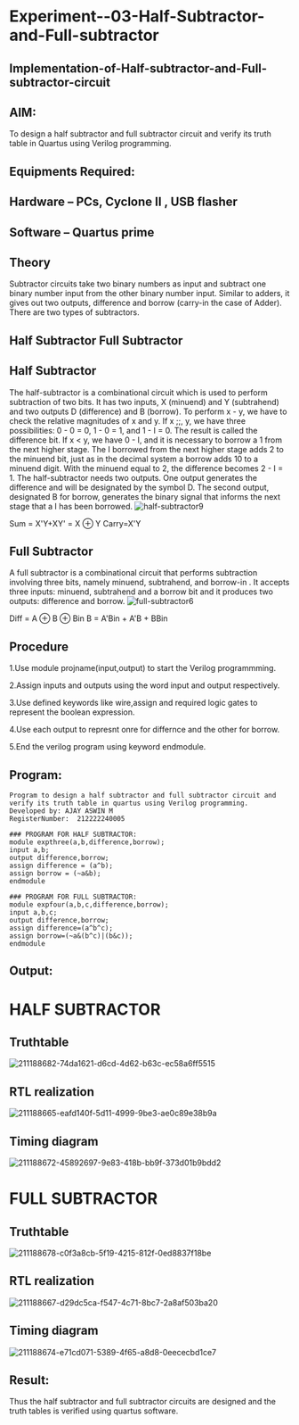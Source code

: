 # Experiment--03-Half-Subtractor-and-Full-subtractor
## Implementation-of-Half-subtractor-and-Full-subtractor-circuit
## AIM:
To design a half subtractor and full subtractor circuit and verify its truth table in Quartus using Verilog programming.

## Equipments Required:
## Hardware – PCs, Cyclone II , USB flasher
## Software – Quartus prime
## Theory
Subtractor circuits take two binary numbers as input and subtract one binary number input from the other binary number input. Similar to adders, it gives out two outputs, difference and borrow (carry-in the case of Adder). There are two types of subtractors.

## Half Subtractor Full Subtractor
## Half Subtractor
The half-subtractor is a combinational circuit which is used to perform subtraction of two bits. It has two inputs, X (minuend) and Y (subtrahend) and two outputs D (difference) and B (borrow). To perform x - y, we have to check the relative magnitudes of x and y. If x ;;, y, we have three possibilities: 0 - 0 = 0, 1 - 0 = 1, and 1 - I = 0. The result is called the difference bit. If x < y, we have 0 - I, and it is necessary to borrow a 1 from the next higher stage. The I borrowed from the next higher stage adds 2 to the minuend bit, just as in the decimal system a borrow adds 10 to a minuend digit. With the minuend equal to 2, the difference becomes 2 - I = 1. The half-subtractor needs two outputs. One output generates the difference and will be designated by the symbol D. The second output, designated B for borrow, generates the binary signal that informs the next stage that a I has been borrowed.
![half-subtractor9](https://user-images.githubusercontent.com/36288975/166112538-58c3bc7c-ee5d-4e6a-ac8d-8e8328efe27a.png)


Sum = X'Y+XY' = X ⊕ Y
Carry=X'Y

## Full Subtractor
A full subtractor is a combinational circuit that performs subtraction involving three bits, namely minuend, subtrahend, and borrow-in . It accepts three inputs: minuend, subtrahend and a borrow bit and it produces two outputs: difference and borrow. 
![full-subtractor6](https://user-images.githubusercontent.com/36288975/166112541-24c68359-3de8-4674-ae22-8272ffc385ed.png)


Diff = A ⊕ B ⊕ Bin B = A'Bin + A'B + BBin

## Procedure


  1.Use module projname(input,output) to start the Verilog programmming.

  2.Assign inputs and outputs using the word input and output respectively.

  3.Use defined keywords like wire,assign and required logic gates to represent the boolean expression.

  4.Use each output to represnt onre for differnce and the other for borrow.

  5.End the verilog program using keyword endmodule.





## Program:
```
Program to design a half subtractor and full subtractor circuit and verify its truth table in quartus using Verilog programming.
Developed by: AJAY ASWIN M
RegisterNumber:  212222240005
```
```
### PROGRAM FOR HALF SUBTRACTOR:
module expthree(a,b,difference,borrow);
input a,b;
output difference,borrow;
assign difference = (a^b);
assign borrow = (~a&b);
endmodule
```
```
### PROGRAM FOR FULL SUBTRACTOR:
module expfour(a,b,c,difference,borrow);
input a,b,c;
output difference,borrow;
assign difference=(a^b^c);
assign borrow=(~a&(b^c)|(b&c));
endmodule
```

## Output:
# HALF SUBTRACTOR
## Truthtable
![211188682-74da1621-d6cd-4d62-b63c-ec58a6ff5515](https://github.com/AJAYASWIN-M/Experiment--03-Half-Subtractor-and-Full-subtractor/assets/118679692/3f65a3e2-43ff-4290-9953-d3b9079c3b11)




##  RTL realization
![211188665-eafd140f-5d11-4999-9be3-ae0c89e38b9a](https://github.com/AJAYASWIN-M/Experiment--03-Half-Subtractor-and-Full-subtractor/assets/118679692/f9bdee4f-502e-47be-b84b-5eb6bc342c6f)



## Timing diagram 
![211188672-45892697-9e83-418b-bb9f-373d01b9bdd2](https://github.com/AJAYASWIN-M/Experiment--03-Half-Subtractor-and-Full-subtractor/assets/118679692/d405f565-f912-4b61-be7b-7106781751cb)

# FULL SUBTRACTOR
## Truthtable
![211188678-c0f3a8cb-5f19-4215-812f-0ed8837f18be](https://github.com/AJAYASWIN-M/Experiment--03-Half-Subtractor-and-Full-subtractor/assets/118679692/9003618f-21b1-441c-83aa-a1f9975aec53)

##  RTL realization
![211188667-d29dc5ca-f547-4c71-8bc7-2a8af503ba20](https://github.com/AJAYASWIN-M/Experiment--03-Half-Subtractor-and-Full-subtractor/assets/118679692/a6235f9d-8192-4293-9f84-94629724aca3)

## Timing diagram
![211188674-e71cd071-5389-4f65-a8d8-0eececbd1ce7](https://github.com/AJAYASWIN-M/Experiment--03-Half-Subtractor-and-Full-subtractor/assets/118679692/939d7f2a-6c59-4b0f-b9c3-b106f4141d7f)


## Result:
Thus the half subtractor and full subtractor circuits are designed and the truth tables is verified using quartus software.
